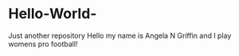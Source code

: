 # Hello-World-
Just another repository 
Hello my name is Angela N Griffin and I play womens pro football! 
